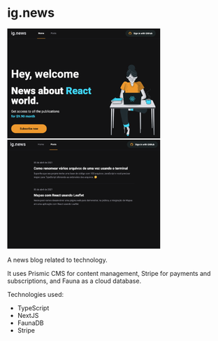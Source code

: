 # ig.news

<div>
  <img width=350 src="images/ig_news_image_1.png" />
  <img width=350 src="images/ig_news_image_2.png" />
</div>

A news blog related to technology.

It uses Prismic CMS for content management, Stripe for payments and subscriptions, and Fauna as a cloud database.

Technologies used:

+ TypeScript
+ NextJS
+ FaunaDB
+ Stripe
